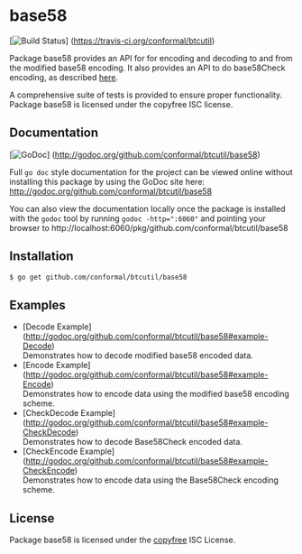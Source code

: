 base58
==========

[![Build Status](https://travis-ci.org/conformal/btcutil.png?branch=master)]
(https://travis-ci.org/conformal/btcutil)

Package base58 provides an API for for encoding and decoding to and from the
modified base58 encoding.  It also provides an API to do base58Check encoding,
as described [here](https://en.bitcoin.it/wiki/Base58Check_encoding).

A comprehensive suite of tests is provided to ensure proper functionality.
Package base58 is licensed under the copyfree ISC license.

## Documentation

[![GoDoc](https://godoc.org/github.com/conformal/btcutil/base58?status.png)]
(http://godoc.org/github.com/conformal/btcutil/base58)

Full `go doc` style documentation for the project can be viewed online without
installing this package by using the GoDoc site here:
http://godoc.org/github.com/conformal/btcutil/base58

You can also view the documentation locally once the package is installed with
the `godoc` tool by running `godoc -http=":6060"` and pointing your browser to
http://localhost:6060/pkg/github.com/conformal/btcutil/base58

## Installation

```bash
$ go get github.com/conformal/btcutil/base58
```

## Examples

* [Decode Example]
  (http://godoc.org/github.com/conformal/btcutil/base58#example-Decode)  
  Demonstrates how to decode modified base58 encoded data.
* [Encode Example]
  (http://godoc.org/github.com/conformal/btcutil/base58#example-Encode)  
  Demonstrates how to encode data using the modified base58 encoding scheme.
* [CheckDecode Example]
  (http://godoc.org/github.com/conformal/btcutil/base58#example-CheckDecode)  
  Demonstrates how to decode Base58Check encoded data.
* [CheckEncode Example]
  (http://godoc.org/github.com/conformal/btcutil/base58#example-CheckEncode)  
  Demonstrates how to encode data using the Base58Check encoding scheme.

## License

Package base58 is licensed under the [copyfree](http://copyfree.org) ISC
License.
